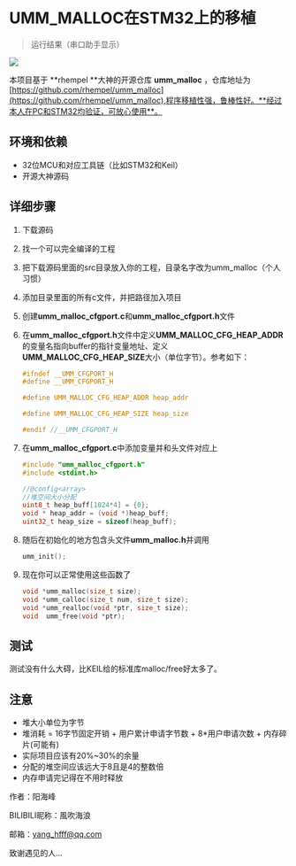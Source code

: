 # UMM_MALLOC在STM32上的移植

> 运行结果（串口助手显示）

![](E:\CODE\MCU\STM32\UMM内存管理测试\image\result.jpg)

本项目基于 **rhempel **大神的开源仓库 **umm_malloc** ，仓库地址为[https://github.com/rhempel/umm_malloc](https://github.com/rhempel/umm_malloc),程序移植性强，鲁棒性好。**经过本人在PC和STM32均验证，可放心使用**。

## 环境和依赖

- 32位MCU和对应工具链（比如STM32和Keil）
- 开源大神源码

## 详细步骤

1. 下载源码

2. 找一个可以完全编译的工程

3. 把下载源码里面的src目录放入你的工程，目录名字改为umm_malloc（个人习惯）

4. 添加目录里面的所有c文件，并把路径加入项目

5. 创建**umm_malloc_cfgport.c**和**umm_malloc_cfgport.h**文件

6. 在**umm_malloc_cfgport.h**文件中定义**UMM_MALLOC_CFG_HEAP_ADDR**的变量名指向buffer的指针变量地址、定义**UMM_MALLOC_CFG_HEAP_SIZE**大小（单位字节）。参考如下：

   ```c
   #ifndef __UMM_CFGPORT_H
   #define __UMM_CFGPORT_H
   
   #define UMM_MALLOC_CFG_HEAP_ADDR heap_addr
   
   #define UMM_MALLOC_CFG_HEAP_SIZE heap_size
   
   #endif //__UMM_CFGPORT_H
   ```

7. 在**umm_malloc_cfgport.c**中添加变量并和头文件对应上

   ```c
   #include "umm_malloc_cfgport.h"
   #include <stdint.h>
   
   //@config<array>
   //堆空间大小分配
   uint8_t heap_buff[1024*4] = {0};
   void * heap_addr = (void *)heap_buff;
   uint32_t heap_size = sizeof(heap_buff);
   ```

8. 随后在初始化的地方包含头文件**umm_malloc.h**并调用

   ```c
   umm_init();
   ```

9. 现在你可以正常使用这些函数了

   ```c
   void *umm_malloc(size_t size);
   void *umm_calloc(size_t num, size_t size);
   void *umm_realloc(void *ptr, size_t size);
   void  umm_free(void *ptr);
   ```

## 测试

测试没有什么大碍，比KEIL给的标准库malloc/free好太多了。

## 注意

- 堆大小单位为字节
- 堆消耗 = 16字节固定开销 + 用户累计申请字节数 + 8*用户申请次数 + 内存碎片(可能有)
- 实际项目应该有20%~30%的余量
- 分配的堆空间应该远大于8且是4的整数倍
- 内存申请完记得在不用时释放





作者：阳海峰 

BILIBILI昵称：風吹海浪 

邮箱：yang_hfff@qq.com 

致谢遇见的人...
